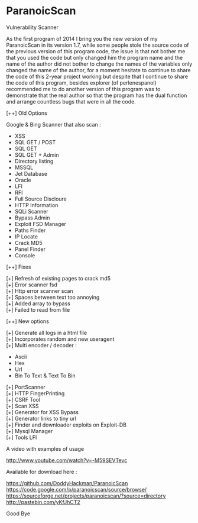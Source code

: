 ParanoicScan
============

Vulnerability Scanner

As the first program of 2014 I bring you the new version of my ParanoicScan in its version 1.7, while some people stole the source code of the previous version of this program code, the issue is that not bother me that you used the code but only changed him the program name and the name of the author did not bother to change the names of the variables only changed the name of the author, for a moment hesitate to continue to share the code of this 2-year project working but despite that I continue to share the code of this program, besides explorer (of perlenespanol) recommended me to do another version of this program was to demonstrate that the real author so that the program has the dual function and arrange countless bugs that were in all the code.<br>

[++] Old Options<br>

Google & Bing Scanner that also scan :<br>

 * XSS<br>
 * SQL GET / POST<br>
 * SQL GET<br>
 * SQL GET + Admin<br>
 * Directory listing <br>
 * MSSQL<br>
 * Jet Database<br>
 * Oracle<br>
 * LFI<br>
 * RFI<br>
 * Full Source Discloure<br>
 * HTTP Information<br>
 * SQLi Scanner<br>
 * Bypass Admin<br>
 * Exploit FSD Manager<br>
 * Paths Finder<br>
 * IP Locate<br>
 * Crack MD5<br>
 * Panel Finder<br>
 * Console <br>

[++] Fixes<br>

[+] Refresh of existing pages to crack md5<br>
[+] Error scanner fsd<br>
[+] Http error scanner scan<br>
[+] Spaces between text too annoying<br>
[+] Added array to bypass<br>
[+] Failed to read from file<br>

[++] New options<br>

[+] Generate all logs in a html file<br>
[+] Incorporates random and new useragent<br>
[+] Multi encoder / decoder :<br>

 * Ascii<br>
 * Hex<br>
 * Url<br>
 * Bin To Text & Text To Bin<br>

[+] PortScanner<br>
[+] HTTP FingerPrinting<br>
[+] CSRF Tool<br>
[+] Scan XSS<br>
[+] Generator for XSS Bypass<br>
[+] Generator links to tiny url<br>
[+] Finder and downloader exploits on Exploit-DB<br>
[+] Mysql Manager<br>
[+] Tools LFI<br>

A video with examples of usage<br>

http://www.youtube.com/watch?v=-M59SEVTevc<br>

Available for download here :<br>

https://github.com/DoddyHackman/ParanoicScan<br>
https://code.google.com/p/paranoicscan/source/browse/<br>
https://sourceforge.net/projects/paranoicscan/?source=directory<br>
http://pastebin.com/yKfJhCT2<br>

Good Bye<br>
